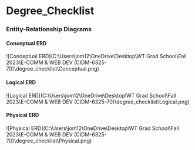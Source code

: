# Degree_Checklist
### Entity-Relationship Diagrams

#### Conceptual ERD
![Conceptual ERD](C:\Users\jom12\OneDrive\Desktop\WT Grad School\Fall 2023\E-COMM & WEB DEV (CIDM-6325-70)\degree_checklist\Conceptual.png)

#### Logical ERD
![Logical ERD](C:\Users\jom12\OneDrive\Desktop\WT Grad School\Fall 2023\E-COMM & WEB DEV (CIDM-6325-70)\degree_checklist\Logical.png)

#### Physical ERD
![Physical ERD](C:\Users\jom12\OneDrive\Desktop\WT Grad School\Fall 2023\E-COMM & WEB DEV (CIDM-6325-70)\degree_checklist\Physical.png)
